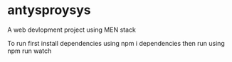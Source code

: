 # antysproysys
A web devlopment project using MEN stack



To run first install dependencies using npm i dependencies
then run using npm run watch
